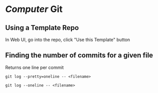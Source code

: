 # *Computer* Git

## Using a Template Repo
In Web UI, go into the repo, click "Use this Template" button

## Finding the number of commits for a given file
Returns one line per commit
```
git log --pretty=oneline -- <filename>
```
```
git log --oneline -- <filename>
```
